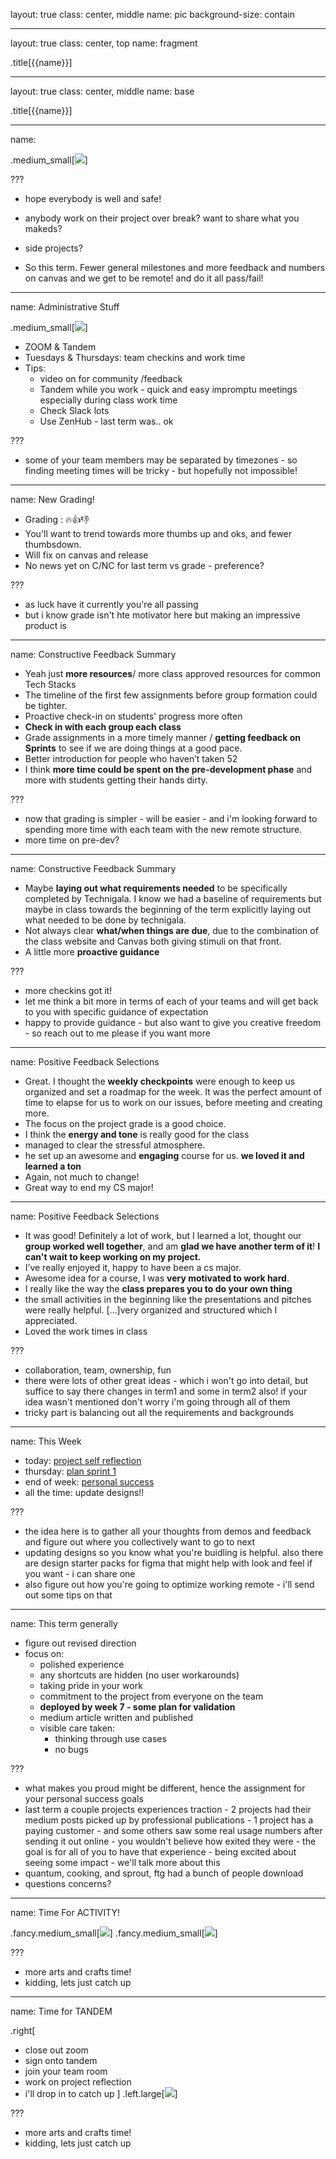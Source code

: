 layout: true
class: center, middle
name: pic
background-size: contain

---

layout: true
class: center, top
name: fragment

.title[{{name}}]

---
layout: true
class: center, middle
name: base

.title[{{name}}]

---
name: 

.medium_small[![](img/cs98logo.jpg)]

<!-- .medium[![](https://media.giphy.com/media/APchGXnNFaAT6JhuZu/giphy.gif)] -->
<!-- .medium_small[![](https://media.giphy.com/media/uos5sW7pBy5W0/giphy.gif)] -->


???
* hope everybody is well and safe!

* anybody work on their project over break?  want to share what you makeds?  
* side projects?

* So this term.  Fewer general milestones and more feedback and numbers on canvas and we get to be remote!  and do it all pass/fail!


---
name: Administrative Stuff

.medium_small[![](img/zoom.gif)]
<!-- *gif removed* -->

* ZOOM & Tandem
* Tuesdays & Thursdays: team checkins and work time
* Tips:
  * video on for community /feedback
  * Tandem while you work - quick and easy impromptu meetings especially during class work time
  * Check Slack lots
  * Use ZenHub - last term was.. ok

<!--
* Thursdays: team meeting and work time
* x-hours
  * Mon 5:35 - 6:25pm
-->


???
* some of your team members may be separated by timezones - so finding meeting times will be tricky - but hopefully not impossible! 


---
name:  New Grading!

* Grading : 🔥👍👎
* You'll want to trend towards more thumbs up and oks, and fewer thumbsdown.
* Will fix on canvas and release 
* No news yet on C/NC for last term vs grade - preference? 

???
* as luck have it currently you're all passing
* but i know grade isn't hte motivator here but making an impressive product is


---
name:  Constructive Feedback Summary

* Yeah just **more resources**/ more class approved resources for common Tech Stacks
* The timeline of the first few assignments before group formation could be tighter.
* Proactive check-in on students' progress more often
* **Check in with each group each class**
* Grade assignments in a more timely manner / **getting feedback on Sprints** to see if we are doing things at a good pace.
* Better introduction for people who haven’t taken 52
* I think **more time could be spent on the pre-development phase** and more with students getting their hands dirty.


???
* now that grading is simpler - will be easier - and i'm looking forward to spending more time with each team with the new remote structure. 
* more time on pre-dev?



---
name:  Constructive Feedback Summary

* Maybe **laying out what requirements needed** to be specifically completed by Technigala. I know we had a baseline of requirements but maybe in class towards the beginning of the term explicitly laying out what needed to be done by technigala.
* Not always clear **what/when things are due**, due to the combination of the class website and Canvas both giving stimuli on that front.
* A little more **proactive guidance**

???
* more checkins got it!
* let me think a bit more in terms of each of your teams and will get back to you with specific guidance of expectation
* happy to provide guidance - but also want to give you creative freedom - so reach out to me please if you want more


---
name:  Positive Feedback Selections

* Great. I thought the **weekly checkpoints** were enough to keep us organized and set a roadmap for the week. It was the perfect amount of time to elapse for us to work on our issues, before meeting and creating more.
* The focus on the project grade is a good choice.
* I think the **energy and tone** is really good for the class
* managed to clear the stressful atmosphere.
* he set up an awesome and **engaging** course for us. **we loved it and learned a ton**
* Again, not much to change!
* Great way to end my CS major!

---
name:  Positive Feedback Selections

* It was good! Definitely a lot of work, but I learned a lot, thought our **group worked well together**, and am **glad we have another term of it**! **I can't wait to keep working on my project.**
* I’ve really enjoyed it, happy to have been a cs major.
* Awesome idea for a course, I was **very motivated to work hard**.
* I really like the way the **class prepares you to do your own thing**
* the small activities in the beginning like the presentations and pitches were really helpful. [...]very organized and structured which I appreciated.
* Loved the work times in class

???
* collaboration, team, ownership, fun
* there were lots of other great ideas - which i won't go into detail, but suffice to say there changes in term1 and some in term2 also!  if your idea wasn't mentioned don't worry i'm going through all of them
* tricky part is balancing out all the requirements and backgrounds




---
name: This Week

* today: [project self reflection](/projects/milestones/t2-project-self-reflection)
* thursday: [plan sprint 1](/projects/milestones/t2-starting-sprint)
* end of week: [personal success](/projects/milestones/t2-personal-success)
* all the time: update designs!!

???
* the idea here is to gather all your thoughts from demos and feedback and figure out where you collectively want to go to next
*  updating designs so you know what you're buidling is helpful.  also there are design starter packs for figma that might help with look and feel if you want - i can share one
* also figure out how you're going to optimize working remote - i'll send out some tips on that



---
name:  This term generally 

<!-- .medium[![](img/pride-rock.gif)] -->

* figure out revised direction
* focus on: 
  * polished experience
  * any shortcuts are hidden (no user workarounds)
  * taking pride in your work
  * commitment to the project from everyone on the team
  * **deployed by week 7 - some plan for validation**
  * medium article written and published
  * visible care taken:
      * thinking through use cases
      * no bugs



???
* what makes you proud might be different, hence the assignment for your personal success goals
* last term a couple projects experiences traction - 2 projects had their medium posts picked up by professional publications - 1 project has a paying customer - and some others saw some real usage numbers after sending it out online - you wouldn't believe how exited they were - the goal is for all of you to have that experience - being excited about seeing some impact - we'll talk more about this
* quantum, cooking, and sprout, ftg had a bunch of people download
* questions concerns? 



---
name: Time For ACTIVITY!

.fancy.medium_small[![](img/activity.gif)]
.fancy.medium_small[![](img/slideforfun.gif)]

???
* more arts and crafts time!
* kidding,  lets just catch up

---
name: Time for TANDEM

.right[
* close out zoom
* sign onto tandem
* join your team room
* work on project reflection
* i'll drop in to catch up
]
.left.large[![](img/tandem.jpg)]

???
* more arts and crafts time!
* kidding,  lets just catch up




